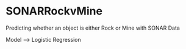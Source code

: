 # SONARRockvMine
Predicting whether an object is either Rock or Mine with SONAR Data<br />

Model  --> Logistic Regression
